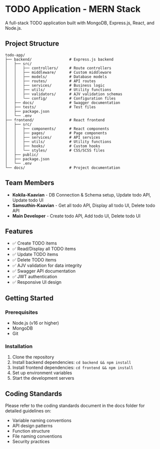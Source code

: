 # TODO Application - MERN Stack

A full-stack TODO application built with MongoDB, Express.js, React, and Node.js.

## Project Structure

```
todo-app/
├── backend/                 # Express.js backend
│   ├── src/
│   │   ├── controllers/     # Route controllers
│   │   ├── middleware/      # Custom middleware
│   │   ├── models/          # Database models
│   │   ├── routes/          # API routes
│   │   ├── services/        # Business logic
│   │   ├── utils/           # Utility functions
│   │   ├── validators/      # AJV validation schemas
│   │   └── config/          # Configuration files
│   ├── docs/                # Swagger documentation
│   ├── tests/               # Test files
│   ├── package.json
│   └── .env
├── frontend/                # React frontend
│   ├── src/
│   │   ├── components/      # React components
│   │   ├── pages/           # Page components
│   │   ├── services/        # API services
│   │   ├── utils/           # Utility functions
│   │   ├── hooks/           # Custom hooks
│   │   └── styles/          # CSS/SCSS files
│   ├── public/
│   ├── package.json
│   └── .env
└── docs/                    # Project documentation
```

## Team Members

- **Kokila-Kaavian** - DB Connection & Schema setup, Update todo API, Update todo UI
- **Samsuthin-Kaavian** - Get all todo API, Display all todo UI, Delete todo API
- **Main Developer** - Create todo API, Add todo UI, Delete todo UI

## Features

- ✅ Create TODO items
- ✅ Read/Display all TODO items
- ✅ Update TODO items
- ✅ Delete TODO items
- ✅ AJV validation for data integrity
- ✅ Swagger API documentation
- ✅ JWT authentication
- ✅ Responsive UI design

## Getting Started

### Prerequisites

- Node.js (v16 or higher)
- MongoDB
- Git

### Installation

1. Clone the repository
2. Install backend dependencies: `cd backend && npm install`
3. Install frontend dependencies: `cd frontend && npm install`
4. Set up environment variables
5. Start the development servers

## Coding Standards

Please refer to the coding standards document in the docs folder for detailed guidelines on:
- Variable naming conventions
- API design patterns
- Function structure
- File naming conventions
- Security practices
